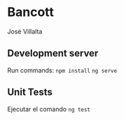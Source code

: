 # Bancott
José Villalta

## Development server
Run commands:
`npm install`
`ng serve`

## Unit Tests
Ejecutar el comando `ng test`
